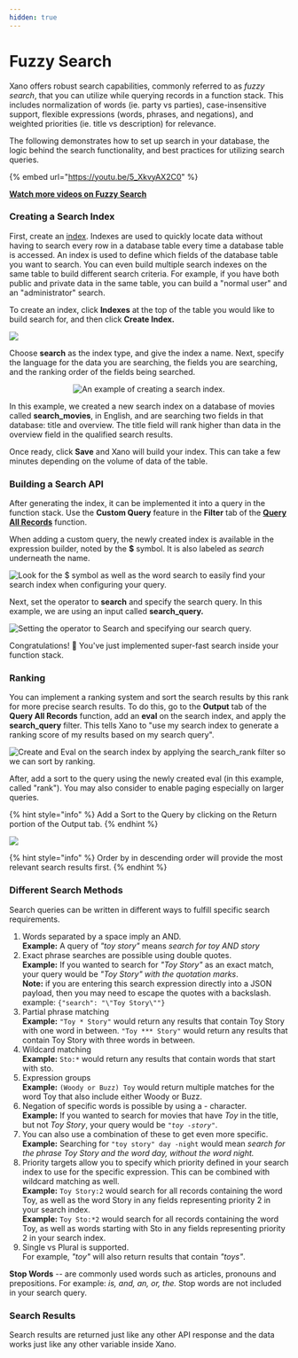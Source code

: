 ```yaml
---
hidden: true
---
```


# Fuzzy Search

Xano offers robust search capabilities, commonly referred to as _fuzzy search_, that you can utilize while querying records in a function stack. This includes normalization of words (ie. party vs parties), case-insensitive support, flexible expressions (words, phrases, and negations), and weighted priorities (ie. title vs description) for relevance.

The following demonstrates how to set up search in your database, the logic behind the search functionality, and best practices for utilizing search queries.

{% embed url="https://youtu.be/5_XkvyAX2C0" %}

[**Watch more videos on Fuzzy Search**](https://www.youtube.com/results?search_query=xano+fuzzy+search+)

### **Creating a Search Index**

First, create an [index](broken-reference). Indexes are used to quickly locate data without having to search every row in a database table every time a database table is accessed. An index is used to define which fields of the database table you want to search. You can even build multiple search indexes on the same table to build different search criteria. For example, if you have both public and private data in the same table, you can build a "normal user" and an "administrator" search.

To create an index, click **Indexes** at the top of the table you would like to build search for, and then click **Create Index.**

![](<../.gitbook/assets/image (38).png>)

Choose **search** as the index type, and give the index a name. Next, specify the language for the data you are searching, the fields you are searching, and the ranking order of the fields being searched.

<div align="center"><img src="../.gitbook/assets/image (39).png" alt="An example of creating a search index."></div>

In this example, we created a new search index on a database of movies called **search\_movies**, in English, and are searching two fields in that database: title and overview. The title field will rank higher than data in the overview field in the qualified search results.&#x20;

Once ready, click **Save** and Xano will build your index. This can take a few minutes depending on the volume of data of the table.

### Building a Search API

After generating the index, it can be implemented it into a query in the function stack. Use the **Custom Query** feature in the **Filter** tab of the [**Query All Records**](broken-reference) function.&#x20;

When adding a custom query, the newly created index is available in the expression builder, noted by the **$** symbol. It is also labeled as _search_ underneath the name.

![Look for the $ symbol as well as the word search to easily find your search index when configuring your query.](<../.gitbook/assets/image (40).png>)

Next, set the operator to **search** and specify the search query. In this example, we are using an input called **search\_query.**&#x20;

![Setting the operator to Search and specifying our search query.](<../.gitbook/assets/image (41).png>)

Congratulations! 🥳 You've just implemented super-fast search inside your function stack.

### Ranking

You can implement a ranking system and sort the search results by this rank for more precise search results. To do this, go to the **Output** tab of the **Query All Records** function, add an **eval** on the search index, and apply the **search\_query** filter. This tells Xano to "use my search index to generate a ranking score of my results based on my search query".

![Create and Eval on the search index by applying the search\_rank filter so we can sort by ranking.](../.gitbook/assets/Screenshot_2022-07-08_19-23-25.png)

After, add a sort to the query using the newly created eval (in this example, called "rank"). You may also consider to enable paging especially on larger queries.

{% hint style="info" %}
Add a Sort to the Query by clicking on the Return portion of the Output tab.
{% endhint %}

![](<../.gitbook/assets/image (42).png>)

{% hint style="info" %}
Order by in descending order will provide the most relevant search results first.
{% endhint %}

### Different Search Methods

Search queries can be written in different ways to fulfill specific search requirements.&#x20;

1. Words separated by a space imply an AND.\
   **Example:** A query of _"toy story"_ means _search for toy AND story_
2. Exact phrase searches are possible using double quotes.\
   **Example:** If you wanted to search for _"Toy Story"_ as an exact match, your query would be _"Toy Story" with the quotation marks_.\
   **Note:** if you are entering this search expression directly into a JSON payload, then you may need to escape the quotes with a backslash. example: `{"search": "\"Toy Story\""}`
3. Partial phrase matching\
   **Example:** `"Toy * Story"` would return any results that contain Toy Story with one word in between. `"Toy *** Story"` would return any results that contain Toy Story with three words in between.
4. Wildcard matching\
   **Example:** `Sto:*` would return any results that contain words that start with sto.
5. Expression groups\
   **Example:** `(Woody or Buzz) Toy` would return multiple matches for the word Toy that also include either Woody or Buzz.
6. Negation of specific words is possible by using a - character.\
   **Example:** If you wanted to search for movies that have _Toy_ in the title, but not _Toy Story_, your query would be _`"toy -story"`_.
7. You can also use a combination of these to get even more specific.\
   **Example:** Searching for `"toy story" day -night` would mean _search for the phrase Toy Story and the word day, without the word night._
8. Priority targets allow you to specify which priority defined in your search index to use for the specific expression. This can be combined with wildcard matching as well.\
   **Example:** `Toy Story:2` would search for all records containing the word Toy, as well as the word Story in any fields representing priority 2 in your search index.\
   **Example:** `Toy Sto:*2` would search for all records containing the word Toy, as well as words starting with Sto in any fields representing priority 2 in your search index.
9. Single vs Plural is supported.\
   For example, _"toy"_ will also return results that contain _"toys"_.

**Stop Words** -- are commonly used words such as articles, pronouns and prepositions. For example: _is, and, an, or, the._ Stop words are not included in your search query.

### Search Results

Search results are returned just like any other API response and the data works just like any other variable inside Xano.

<figure><img src="../.gitbook/assets/CleanShot 2023-01-17 at 11.07.11.png" alt=""><figcaption></figcaption></figure>
